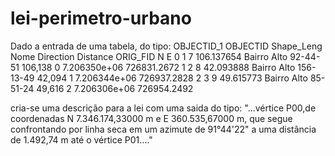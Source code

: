 # lei-perimetro-urbano
Dado a entrada de uma tabela, do tipo:
      OBJECTID_1  OBJECTID  Shape_Leng         Nome  Direction Distance  ORIG_FID             N            E
0              1         7  106.137654  Bairro Alto   92-44-51  106,138         0  7.206350e+06  726831.2672
1              2         8   42.093888  Bairro Alto  156-13-49   42,094         1  7.206344e+06  726937.2828
2              3         9   49.615773  Bairro Alto   85-51-24   49,616         2  7.206306e+06  726954.2492


cria-se uma descrição para a lei com uma saida do tipo: 
"...vértice P00,de coordenadas N 7.346.174,33000 m e E 360.535,67000 m, que segue confrontando por linha seca em um azimute de 91°44'22" a uma distância de 1.492,74 m até o vértice P01...."
